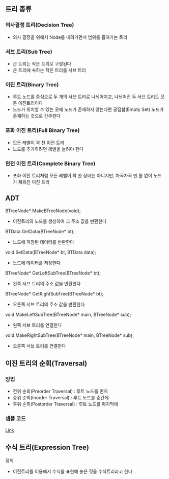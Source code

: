 ## 트리 종류
### 의사결정 트리(Decision Tree)
- 의사 결정을 위해서 Node를 내려가면서 범위를 좁혀가는 트리
### 서브 트리(Sub Tree)
- 큰 트리는 작은 트리로 구성된다
- 큰 트리에 속하는 작은 트리를 서브 트리
### 이진 트리(Binary Tree)
- 루트 노드를 중심으로 두 개의 서브 트리로 나뉘어지고, 나뉘어진 두 서브 트리도 모둔 이진트리이다
- 노드가 위치할 수 있는 곳에 노드가 존재하지 않는다면 공집합(Empty Set) 노드가 존재하는 것으로 간주한다
### 포화 이진 트리(Full Binary Tree)
- 모든 레벨이 꽉 찬 이진 트리
- 노드를 추가하려면 레벨을 늘려야 한다
### 완전 이진 트리(Complete Binary Tree)
- 포화 이진 트리처럼 모든 레벨이 꽉 찬 상태는 아니지만, 차곡차곡 빈 틈 없이 노드가 채워진 이진 트리


## ADT
BTreeNode* MakeBTreeNode(void);
- 이진트리의 노드를 생성하여 그 주소 값을 반환한다

BTData GetData(BTreeNode* bt);
- 노드에 저장된 데이터를 반환한다

void SetData(BTreeNode* bt, BTData data);
- 노드에 데이터를 저장한다

BTreeNode* GetLeftSubTree(BTreeNode* bt);
- 왼쪽 서브 트리의 주소 값을 반환한다

BTreeNode* GetRightSubTree(BTreeNode* bt);
- 오른쪽 서브 트리의 주소 값을 반환한다

void MakeLeftSubTree(BTreeNode* main, BTreeNode* sub);
- 왼쪽 서브 트리를 연결한다

void MakeRightSubTree(BTreeNode* main, BTreeNode* sub);
- 오른쪽 서브 트리를 연결한다

## 이진 트리의 순회(Traversal)
### 방법
- 전위 순회(Preorder Traversal) : 루트 노드를 먼저
- 중위 순회(Inorder Traversal) : 루트 노드를 중간에
- 후위 순회(Postorder Traversal) : 루트 노드를 마지막에 

### 샘플 코드
[Link](Code\Tree\BinaryTree2.c)

## 수식 트리(Expression Tree)
정의
- 이진트리를 이용해서 수식을 표현해 놓은 것을 수식트리라고 한다
